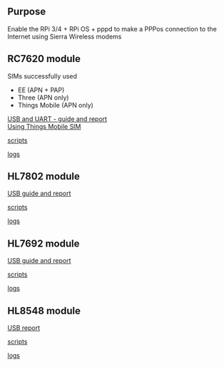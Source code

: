 ## Purpose
Enable the RPi 3/4 + RPi OS + pppd to make a PPPos connection to the Internet using Sierra Wireless modems

## RC7620 module  
SIMs successfully used
* EE (APN + PAP)
* Three (APN only)
* Things Mobile (APN only)

[USB and UART - guide and report](./RC76xx_ppp_RPi_testing.md)  
[Using Things Mobile SIM](./RC76xx_ppp_RPi_ThingsMobile_testing.md)

[scripts](./RC_chatScripts)  

[logs](./RC7620_pppRecords)  


## HL7802 module  
[USB guide and report](./HL7802_ppp_RPi_testing.md)  

[scripts](./HL78xx_chatScripts)  

[logs](./HL7802_pppRecords)  

## HL7692 module  
[USB guide and report](./HL76xx_ppp_Rpi_testing.md)  

[scripts](./HL_chatScripts)  

[logs]()  

## HL8548 module
[USB report](./HL8548_ppp_RPi_testing.md)

[scripts](./RC_chatScripts)

[logs](./HL8548_pppRecords) 
